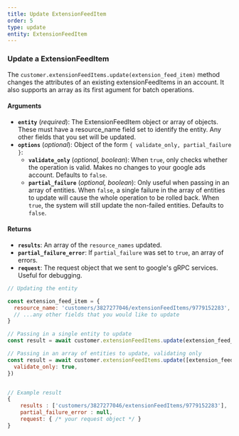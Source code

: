 ```yaml
---
title: Update ExtensionFeedItem
order: 5
type: update
entity: ExtensionFeedItem
---
```


### Update a ExtensionFeedItem

The `customer.extensionFeedItems.update(extension_feed_item)` method changes the attributes of an existing extensionFeedItems in an account. It also supports an array as its first agument for batch operations.

#### Arguments

- **`entity`** (_required_): The ExtensionFeedItem object or array of objects. These must have a resource_name field set to identify the entity. Any other fields that you set will be updated.
- **`options`** (_optional_): Object of the form `{ validate_only, partial_failure }`:
  - **`validate_only`** (_optional, boolean_): When `true`, only checks whether the operation is valid. Makes no changes to your google ads account. Defaults to `false`.
  - **`partial_failure`** (_optional, boolean_): Only useful when passing in an array of entities. When `false`, a single failure in the array of entities to update will cause the whole operation to be rolled back. When `true`, the system will still update the non-failed entities. Defaults to `false`.

#### Returns

- **`results`**: An array of the `resource_names` updated.
- **`partial_failure_error`**: If `partial_failure` was set to `true`, an array of errors.
- **`request`**: The request object that we sent to google's gRPC services. Useful for debugging.

```javascript
// Updating the entity

const extension_feed_item = {
  resource_name: 'customers/3827277046/extensionFeedItems/9779152283', // The resource_name is required
  // ...any other fields that you would like to update
}

// Passing in a single entity to update
const result = await customer.extensionFeedItems.update(extension_feed_item)

// Passing in an array of entities to update, validating only
const result = await customer.extensionFeedItems.update([extension_feed_item, other_extension_feed_item], {
  validate_only: true,
})
```

```javascript

// Example result
{
	results : ['customers/3827277046/extensionFeedItems/9779152283'],
	partial_failure_error : null,
	request: { /* your request object */ }
}

```
